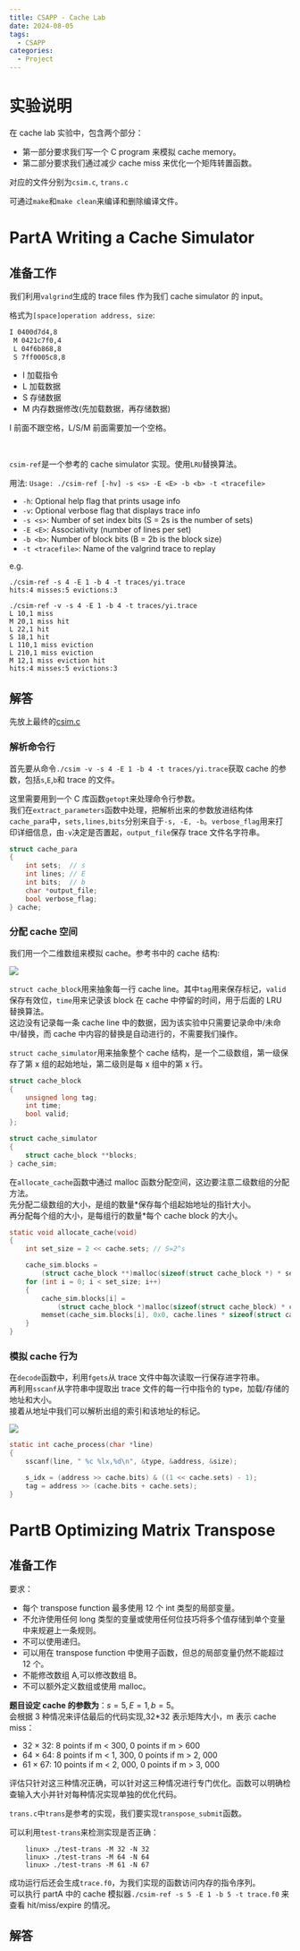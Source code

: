 ```yaml
---
title: CSAPP - Cache Lab
date: 2024-08-05
tags:
  - CSAPP
categories:
  - Project
---
```


# 实验说明

在 cache lab 实验中，包含两个部分：

- 第一部分要求我们写一个 C program 来模拟 cache memory。
- 第二部分要求我们通过减少 cache miss 来优化一个矩阵转置函数。

对应的文件分别为`csim.c`, `trans.c`

可通过`make`和`make clean`来编译和删除编译文件。

# PartA Writing a Cache Simulator

## 准备工作

我们利用`valgrind`生成的 trace files 作为我们 cache simulator 的 input。

格式为`[space]operation address, size`:

```txt
I 0400d7d4,8
 M 0421c7f0,4
 L 04f6b868,8
 S 7ff0005c8,8
```

- I 加载指令
- L 加载数据
- S 存储数据
- M 内存数据修改(先加载数据，再存储数据)

I 前面不跟空格，L/S/M 前面需要加一个空格。

</br>

`csim-ref`是一个参考的 cache simulator 实现。使用`LRU`替换算法。

用法: `Usage: ./csim-ref [-hv] -s <s> -E <E> -b <b> -t <tracefile>`

- `-h`: Optional help flag that prints usage info
- `-v`: Optional verbose flag that displays trace info
- `-s <s>`: Number of set index bits (S = 2s is the number of sets)
- `-E <E>`: Associativity (number of lines per set)
- `-b <b>`: Number of block bits (B = 2b is the block size)
- `-t <tracefile>`: Name of the valgrind trace to replay

e.g.

```shell
./csim-ref -s 4 -E 1 -b 4 -t traces/yi.trace
hits:4 misses:5 evictions:3
```

```shell
./csim-ref -v -s 4 -E 1 -b 4 -t traces/yi.trace
L 10,1 miss
M 20,1 miss hit
L 22,1 hit
S 18,1 hit
L 110,1 miss eviction
L 210,1 miss eviction
M 12,1 miss eviction hit
hits:4 misses:5 evictions:3
```

## 解答

先放上最终的[csim.c](https://xyc-1316422823.cos.ap-shanghai.myqcloud.com/csim.c)

### 解析命令行

首先要从命令`./csim -v -s 4 -E 1 -b 4 -t traces/yi.trace`获取 cache 的参数，包括`s`,`E`,`b`和 trace 的文件。

这里需要用到一个 C 库函数`getopt`来处理命令行参数。  
我们在`extract_parameters`函数中处理，把解析出来的参数放进结构体`cache_para`中，`sets,lines,bits`分别来自于`-s, -E, -b`。`verbose_flag`用来打印详细信息，由`-v`决定是否置起，`output_file`保存 trace 文件名字符串。

```c
struct cache_para
{
	int sets;  // s
	int lines; // E
	int bits;  // b
	char *output_file;
	bool verbose_flag;
} cache;
```

### 分配 cache 空间

我们用一个二维数组来模拟 cache。参考书中的 cache 结构:

![](https://xyc-1316422823.cos.ap-shanghai.myqcloud.com/20240807174145.png)

`struct cache_block`用来抽象每一行 cache line。其中`tag`用来保存标记，`valid`保存有效位，`time`用来记录该 block 在 cache 中停留的时间，用于后面的 LRU 替换算法。  
这边没有记录每一条 cache line 中的数据，因为该实验中只需要记录命中/未命中/替换，而 cache 中内容的替换是自动进行的，不需要我们操作。

`struct cache_simulator`用来抽象整个 cache 结构，是一个二级数组，第一级保存了第 x 组的起始地址，第二级则是每 x 组中的第 x 行。

```c
struct cache_block
{
	unsigned long tag;
	int time;
	bool valid;
};

struct cache_simulator
{
	struct cache_block **blocks;
} cache_sim;
```

在`allocate_cache`函数中通过 malloc 函数分配空间，这边要注意二级数组的分配方法。  
先分配二级数组的大小，是组的数量\*保存每个组起始地址的指针大小。  
再分配每个组的大小，是每组行的数量\*每个 cache block 的大小。

```c
static void allocate_cache(void)
{
	int set_size = 2 << cache.sets; // S=2^s

	cache_sim.blocks =
	    (struct cache_block **)malloc(sizeof(struct cache_block *) * set_size);
	for (int i = 0; i < set_size; i++)
	{
		cache_sim.blocks[i] =
		    (struct cache_block *)malloc(sizeof(struct cache_block) * cache.lines);
		memset(cache_sim.blocks[i], 0x0, cache.lines * sizeof(struct cache_block));
	}
}
```

### 模拟 cache 行为

在`decode`函数中，利用`fgets`从 trace 文件中每次读取一行保存进字符串。  
再利用`sscanf`从字符串中提取出 trace 文件的每一行中指令的 type，加载/存储的地址和大小。  
接着从地址中我们可以解析出组的索引和该地址的标记。

![](https://xyc-1316422823.cos.ap-shanghai.myqcloud.com/20240807175721.png)

```c
static int cache_process(char *line)
{
	sscanf(line, " %c %lx,%d\n", &type, &address, &size);

	s_idx = (address >> cache.bits) & ((1 << cache.sets) - 1);
	tag = address >> (cache.bits + cache.sets);
}
```

# PartB Optimizing Matrix Transpose

## 准备工作

要求：

- 每个 transpose function 最多使用 12 个 int 类型的局部变量。
- 不允许使用任何 long 类型的变量或使用任何位技巧将多个值存储到单个变量中来规避上一条规则。
- 不可以使用递归。
- 可以用在 transpose function 中使用子函数，但总的局部变量仍然不能超过 12 个。
- 不能修改数组 A,可以修改数组 B。
- 不可以额外定义数组或使用 malloc。

**题目设定 cache 的参数为**：$s=5,E=1,b=5$。  
会根据 3 种情况来评估最后的代码实现,32\*32 表示矩阵大小，m 表示 cache miss：

- 32 × 32: 8 points if m < 300, 0 points if m > 600
- 64 × 64: 8 points if m < 1, 300, 0 points if m > 2, 000
- 61 × 67: 10 points if m < 2, 000, 0 points if m > 3, 000

评估只针对这三种情况正确，可以针对这三种情况进行专门优化。函数可以明确检查输入大小并针对每种情况实现单独的优化代码。

`trans.c`中`trans`是参考的实现，我们要实现`transpose_submit`函数。

可以利用`test-trans`来检测实现是否正确：

```shell
    linux> ./test-trans -M 32 -N 32
    linux> ./test-trans -M 64 -N 64
    linux> ./test-trans -M 61 -N 67
```

成功运行后还会生成`trace.f0`，为我们实现的函数访问内存的指令序列。  
可以执行 partA 中的 cache 模拟器`./csim-ref -s 5 -E 1 -b 5 -t trace.f0` 来查看 hit/miss/expire 的情况。

## 解答
